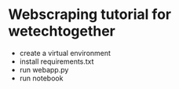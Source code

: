 # Webscraping tutorial for wetechtogether
- create a virtual environment
- install requirements.txt
- run webapp.py
- run notebook
